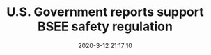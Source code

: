 ---
"title": "U.S. Government reports support BSEE safety regulation"
"date": "2020-3-12 21:17:10"
"feed_name": "BSEE"
"feed_website": "https://www.bsee.gov/"
"feed_rss": "https://www.bsee.gov/feed/news-items/rss.xml"
"link": "https://www.bsee.gov/newsroom/latest-news/statements-and-releases/press-releases/us-government-reports-support-bsee"
"file": "_posts/2020-3-12-21-17-10_BSEE_e6805ef4313a9d3f7facd62278e4beee429d8ab9.md"
"accident": "0"
"drilling": "0"
"dead": "0"
"injured": "0"
---
